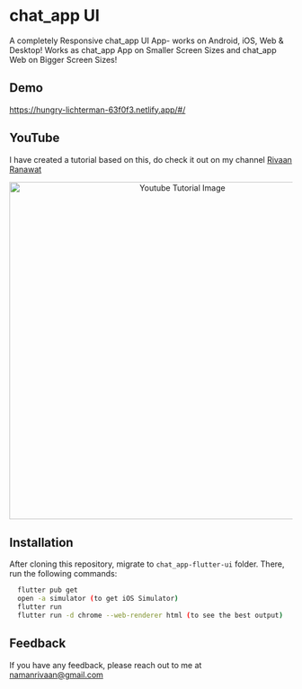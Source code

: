 
# chat_app UI

A completely Responsive chat_app UI App- works on Android, iOS, Web & Desktop! Works as chat_app App on Smaller Screen Sizes and chat_app Web on Bigger Screen Sizes!



## Demo
https://hungry-lichterman-63f0f3.netlify.app/#/

## YouTube
I have created a tutorial based on this, do check it out on my channel [Rivaan Ranawat](https://www.youtube.com/watch?v=g1hmeP8WZHU) 

<p align="center">
  <img width="600" src="https://github.com/RivaanRanawat/chat_app-flutter-ui/blob/main/screenshot.jpg" alt="Youtube Tutorial Image">
</p>


## Installation
After cloning this repository, migrate to ```chat_app-flutter-ui``` folder. There, run the following commands:
```bash
  flutter pub get
  open -a simulator (to get iOS Simulator)
  flutter run
  flutter run -d chrome --web-renderer html (to see the best output)
```
    
## Feedback

If you have any feedback, please reach out to me at namanrivaan@gmail.com
